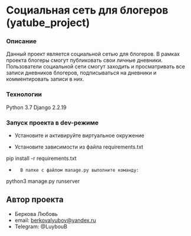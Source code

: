 
# Социальная сеть для блогеров (yatube_project)

### Описание
Данный проект является социальной сетью для блогеров. В рамках проекта блогеры смогут публиковать свои личные дневники. Пользователи социальной сети смогут заходить и просматривать все записи дневников блогеров, подписываться на дневники и комментировать записи в них.

### Технологии
Python 3.7
Django 2.2.19

### Запуск проекта в dev-режиме

- Установите и активируйте виртуальное окружение

- Установите зависимости из файла requirements.txt

pip install -r requirements.txt

-       В папке с файлом manage.py выполните команду:

python3 manage.py runserver

## Автор проекта
* Беркова Любовь
* email: berkovalyubov@yandex.ru
* Telegram: @LuybouB
